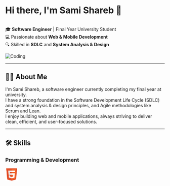 # Hi there, I'm Sami Shareb 👋

<div style="display: flex; align-items: center; justify-content: space-between;">
  <div>

🎓 **Software Engineer** | Final Year University Student  
💻 Passionate about **Web & Mobile Development**  
🔍 Skilled in **SDLC** and **System Analysis & Design**

 
  <img  alt="Coding" src="https://media.giphy.com/media/qgQUggAC3Pfv687qPC/giphy.gif" width="300" />


---


## 👨‍💻 About Me

I'm Sami Shareb, a software engineer currently completing my final year at university.  
I have a strong foundation in the Software Development Life Cycle (SDLC) and system analysis & design principles, and Agile methodologies like Scrum and Lean.  
I enjoy building web and mobile applications, always striving to deliver clean, efficient, and user-focused solutions.

---

## 🛠️ Skills

### Programming & Development

<p align="left">
  <img src="https://raw.githubusercontent.com/devicons/devicon/master/icons/html5/html5-original.svg" alt="html5" width="40" height="40"/> 
</p>
